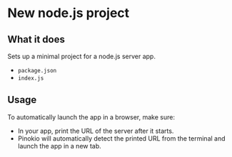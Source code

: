 # New node.js project

## What it does

Sets up a minimal project for a node.js server app.

- `package.json` 
- `index.js`

## Usage

To automatically launch the app in a browser, make sure:

- In your app, print the URL of the server after it starts.
- Pinokio will automatically detect the printed URL from the terminal and launch the app in a new tab.
